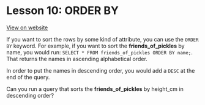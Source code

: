 # Lesson 10: ORDER BY

[View on website](https://www.sql-easy.com/order_by)

If you want to sort the rows by some kind of attribute, you can use the `ORDER BY` keyword. For example, if you want to sort the **friends_of_pickles** by name, you would run: `SELECT * FROM friends_of_pickles ORDER BY name;`. That returns the names in ascending alphabetical order.

In order to put the names in descending order, you would add a `DESC` at the end of the query.

Can you run a query that sorts the **friends_of_pickles** by height_cm in descending order?